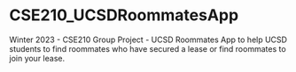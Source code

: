 # CSE210_UCSDRoommatesApp
Winter 2023 - CSE210 Group Project - UCSD Roommates App to help UCSD students to find roommates who have secured a lease or find roommates to join your lease.
